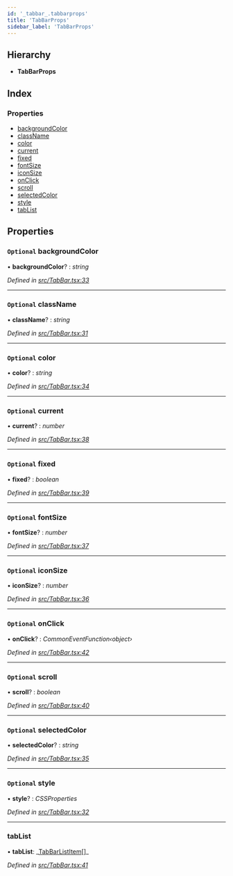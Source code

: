 ```yaml
---
id: '_tabbar_.tabbarprops'
title: 'TabBarProps'
sidebar_label: 'TabBarProps'
---
```


## Hierarchy

- **TabBarProps**

## Index

### Properties

- [backgroundColor](_tabbar_.tabbarprops.md#optional-backgroundcolor)
- [className](_tabbar_.tabbarprops.md#optional-classname)
- [color](_tabbar_.tabbarprops.md#optional-color)
- [current](_tabbar_.tabbarprops.md#optional-current)
- [fixed](_tabbar_.tabbarprops.md#optional-fixed)
- [fontSize](_tabbar_.tabbarprops.md#optional-fontsize)
- [iconSize](_tabbar_.tabbarprops.md#optional-iconsize)
- [onClick](_tabbar_.tabbarprops.md#optional-onclick)
- [scroll](_tabbar_.tabbarprops.md#optional-scroll)
- [selectedColor](_tabbar_.tabbarprops.md#optional-selectedcolor)
- [style](_tabbar_.tabbarprops.md#optional-style)
- [tabList](_tabbar_.tabbarprops.md#tablist)

## Properties

### `Optional` backgroundColor

• **backgroundColor**? : _string_

_Defined in [src/TabBar.tsx:33](https://github.com/tarojsx/ui/blob/v0.11.0/src/TabBar.tsx#L33)_

---

### `Optional` className

• **className**? : _string_

_Defined in [src/TabBar.tsx:31](https://github.com/tarojsx/ui/blob/v0.11.0/src/TabBar.tsx#L31)_

---

### `Optional` color

• **color**? : _string_

_Defined in [src/TabBar.tsx:34](https://github.com/tarojsx/ui/blob/v0.11.0/src/TabBar.tsx#L34)_

---

### `Optional` current

• **current**? : _number_

_Defined in [src/TabBar.tsx:38](https://github.com/tarojsx/ui/blob/v0.11.0/src/TabBar.tsx#L38)_

---

### `Optional` fixed

• **fixed**? : _boolean_

_Defined in [src/TabBar.tsx:39](https://github.com/tarojsx/ui/blob/v0.11.0/src/TabBar.tsx#L39)_

---

### `Optional` fontSize

• **fontSize**? : _number_

_Defined in [src/TabBar.tsx:37](https://github.com/tarojsx/ui/blob/v0.11.0/src/TabBar.tsx#L37)_

---

### `Optional` iconSize

• **iconSize**? : _number_

_Defined in [src/TabBar.tsx:36](https://github.com/tarojsx/ui/blob/v0.11.0/src/TabBar.tsx#L36)_

---

### `Optional` onClick

• **onClick**? : _CommonEventFunction‹object›_

_Defined in [src/TabBar.tsx:42](https://github.com/tarojsx/ui/blob/v0.11.0/src/TabBar.tsx#L42)_

---

### `Optional` scroll

• **scroll**? : _boolean_

_Defined in [src/TabBar.tsx:40](https://github.com/tarojsx/ui/blob/v0.11.0/src/TabBar.tsx#L40)_

---

### `Optional` selectedColor

• **selectedColor**? : _string_

_Defined in [src/TabBar.tsx:35](https://github.com/tarojsx/ui/blob/v0.11.0/src/TabBar.tsx#L35)_

---

### `Optional` style

• **style**? : _CSSProperties_

_Defined in [src/TabBar.tsx:32](https://github.com/tarojsx/ui/blob/v0.11.0/src/TabBar.tsx#L32)_

---

### tabList

• **tabList**: _[TabBarListItem](../modules/\_tabbar_.md#tabbarlistitem)[]\_

_Defined in [src/TabBar.tsx:41](https://github.com/tarojsx/ui/blob/v0.11.0/src/TabBar.tsx#L41)_
